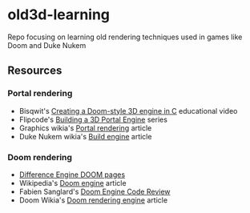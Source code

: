 # old3d-learning

Repo focusing on learning old rendering techniques used in games like Doom and Duke Nukem

## Resources

### Portal rendering

* Bisqwit's [Creating a Doom-style 3D engine in C](http://bisqwit.iki.fi/jutut/kuvat/programming_examples/portalrendering.html) educational video
* Flipcode's [Building a 3D Portal Engine](http://www.flipcode.com/archives/Building_a_3D_Portal_Engine-Issue_01_Introduction.shtml) series
* Graphics wikia's [Portal rendering](http://graphics.wikia.com/wiki/Portal_rendering) article
* Duke Nukem wikia's [Build engine](http://dukenukem.wikia.com/wiki/Build_engine) article

### Doom rendering

* [Difference Engine DOOM pages](http://www.gamers.org/dEngine/doom/)
* Wikipedia's [Doom engine](https://en.wikipedia.org/wiki/Doom_engine#Binary_space_partitioning) article
* Fabien Sanglard's [Doom Engine Code Review](http://fabiensanglard.net/doomIphone/doomClassicRenderer.php)
* Doom Wikia's [Doom rendering engine](http://doom.wikia.com/wiki/Doom_rendering_engine) article
